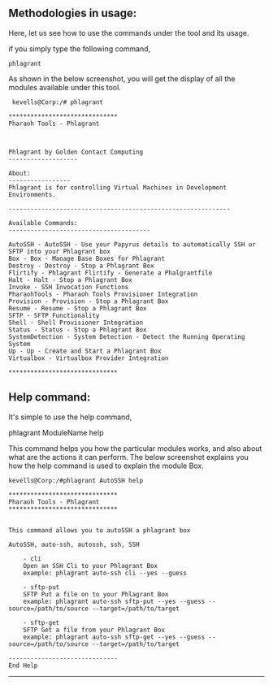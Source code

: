 Methodologies in usage:
-----------------------

Here, let us see how to use the commands under the tool and its usage.

if you simply type the following command,

    phlagrant

As shown in the below screenshot, you will get the display of all the modules available under this tool.

     kevells@Corp:/# phlagrant 

    ******************************
    Pharaoh Tools - Phlagrant
  


    Phlagrant by Golden Contact Computing
    -------------------
      
    About:
    -----------------
    Phlagrant is for controlling Virtual Machines in Development Environments.
    
    -------------------------------------------------------------

    Available Commands:
    ---------------------------------------

    AutoSSH - AutoSSH - Use your Papyrus details to automatically SSH or SFTP into your Phlagrant box
    Box - Box - Manage Base Boxes for Phlagrant
    Destroy - Destroy - Stop a Phlagrant Box
    Flirtify - Phlagrant Flirtify - Generate a Phalgrantfile
    Halt - Halt - Stop a Phlagrant Box
    Invoke - SSH Invocation Functions
    PharaohTools - Pharaoh Tools Provisioner Integration
    Provision - Provision - Stop a Phlagrant Box
    Resume - Resume - Stop a Phlagrant Box
    SFTP - SFTP Functionality
    Shell - Shell Provisioner Integration
    Status - Status - Stop a Phlagrant Box
    SystemDetection - System Detection - Detect the Running Operating System
    Up - Up - Create and Start a Phlagrant Box
    Virtualbox - Virtualbox Provider Integration

    ******************************


Help command:
-------------

It's simple to use the help command,

  phlagrant ModuleName help

This command helps you how the particular modules works, and also about what are the actions it can perform.
The below screenshot explains you how the help command is used to explain the module Box.

    kevells@Corp:/#phlagrant AutoSSH help

    ******************************
    Pharaoh Tools - Phlagrant
    ******************************


    This command allows you to autoSSH a phlagrant box

    AutoSSH, auto-ssh, autossh, ssh, SSH

        - cli
        Open an SSH Cli to your Phlagrant Box
        example: phlagrant auto-ssh cli --yes --guess

        - sftp-put
        SFTP Put a file on to your Phlagrant Box
        example: phlagrant auto-ssh sftp-put --yes --guess --source=/path/to/source --target=/path/to/target

        - sftp-get
        SFTP Get a file from your Phlagrant Box
        example: phlagrant auto-ssh sftp-get --yes --guess --source=/path/to/source --target=/path/to/target

    ------------------------------
    End Help
******************************

